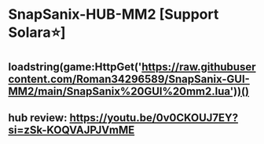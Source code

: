 # SnapSanix-HUB-MM2 [Support Solara⭐]
loadstring(game:HttpGet('https://raw.githubusercontent.com/Roman34296589/SnapSanix-GUI-MM2/main/SnapSanix%20GUI%20mm2.lua'))()
------------------------------------------------------------------------------------------------------------------
hub review: https://youtu.be/0v0CKOUJ7EY?si=zSk-KOQVAJPJVmME
--------------------------------------------------------------------------------------------
